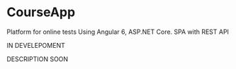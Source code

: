 # CourseApp
Platform for online tests
Using Angular 6, ASP.NET Core. SPA with REST API 


IN DEVELEPOMENT

DESCRIPTION SOON

